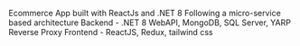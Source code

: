 Ecommerce App built with ReactJs and .NET 8 
Following a micro-service based architecture 
Backend - .NET 8 WebAPI, MongoDB, SQL Server, YARP Reverse Proxy
Frontend - ReactJS, Redux, tailwind css
